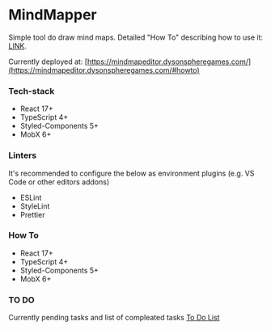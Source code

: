 # MindMapper

Simple tool do draw mind maps. Detailed "How To" describing how to use it: [LINK](https://mindmapeditor.dysonspheregames.com/#howto).

Currently deployed at:
[https://mindmapeditor.dysonspheregames.com/](https://mindmapeditor.dysonspheregames.com/#howto)

### Tech-stack

-   React 17+
-   TypeScript 4+
-   Styled-Components 5+
-   MobX 6+

### Linters

It's recommended to configure the below as environment plugins (e.g. VS Code or other editors addons)

-   ESLint
-   StyleLint
-   Prettier

### How To

-   React 17+
-   TypeScript 4+
-   Styled-Components 5+
-   MobX 6+

### TO DO

Currently pending tasks and list of compleated tasks
[To Do List](documentation/todo.md)
